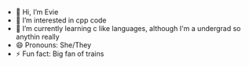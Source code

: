 - 👋 Hi, I’m Evie
- 👀 I’m interested in cpp code
- 🌱 I’m currently learning c like languages, although I'm a undergrad so anythin really
- 😄 Pronouns: She/They
- ⚡ Fun fact: Big fan of trains
